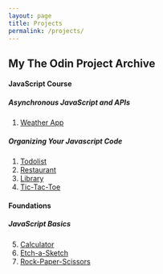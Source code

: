 ```yaml
---
layout: page
title: Projects
permalink: /projects/
---
```


## My The Odin Project Archive

#### JavaScript Course

##### Asynchronous JavaScript and APIs

1. <a href="https://jakubkanna.github.io/weatherapp/" target="_blank">Weather App</a>

##### Organizing Your Javascript Code

1. <a href="https://jakubkanna.github.io/todo-list/" target="_blank">Todolist</a>
2. <a href="https://jakubkanna.github.io/restaurant/" target="_blank">Restaurant</a>
3. <a href="https://jakubkanna.github.io/library-exercise/" target="_blank">Library</a>
4. <a href="https://jakubkanna.github.io/tic-tac-toe/" target="_blank">Tic-Tac-Toe</a>

#### Foundations

##### JavaScript Basics

5. <a href="https://jakubkanna.github.io/calculator/" target="_blank">Calculator</a>
6. <a href="https://jakubkanna.github.io/etch-a-sketch/" target="_blank">Etch-a-Sketch</a>
7. <a href="https://jakubkanna.github.io/rock-paper-scissors/" target="_blank">Rock-Paper-Scissors</a>

